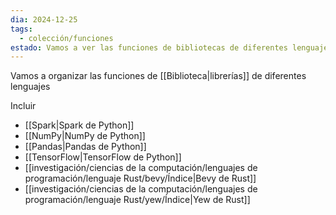 ```yaml
---
dia: 2024-12-25
tags:
  - colección/funciones
estado: Vamos a ver las funciones de bibliotecas de diferentes lenguajes
---
```

Vamos a organizar las funciones de [[Biblioteca|librerías]] de diferentes lenguajes

Incluir 
* [[Spark|Spark de Python]]
* [[NumPy|NumPy de Python]]
* [[Pandas|Pandas de Python]]
* [[TensorFlow|TensorFlow de Python]]
* [[investigación/ciencias de la computación/lenguajes de programación/lenguaje Rust/bevy/Índice|Bevy de Rust]]
* [[investigación/ciencias de la computación/lenguajes de programación/lenguaje Rust/yew/Índice|Yew de Rust]]